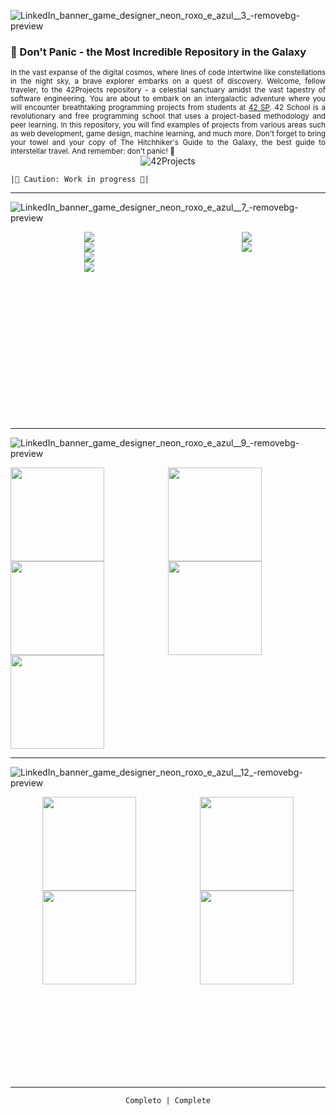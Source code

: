 ![LinkedIn_banner_game_designer_neon_roxo_e_azul__3_-removebg-preview](https://github.com/caoslourenco/42Projects/assets/18141491/a6bd5ba2-4371-4e55-8b7d-d7fb4569865a)

### 🌌 Don't Panic - the Most Incredible Repository in the Galaxy  

<div style="text-align: justify;">
  <small>
    In the vast expanse of the digital cosmos, where lines of code intertwine like constellations in the night sky, a brave explorer embarks on a quest of discovery. Welcome, fellow traveler, to the 42Projects repository - a celestial sanctuary amidst the vast tapestry of software engineering. You are about to embark on an intergalactic adventure where you will encounter breathtaking programming projects from students at <a href="https://www.42sp.org.br/">42 SP</a>. 42 School is a revolutionary and free programming school that uses a project-based methodology and peer learning. In this repository, you will find examples of projects from various areas such as web development, game design, machine learning, and much more. Don't forget to bring your towel and your copy of The Hitchhiker's Guide to the Galaxy, the best guide to interstellar travel. And remember: don't panic! 🚀
  </small>
</div>

<div align="center">
  <img src="https://user-images.githubusercontent.com/18141491/211854913-bf188958-765a-4e3f-a371-8b50d4f60357.png" alt="42Projects">
</div>


</div>

``|🚨 Caution: Work in progress 🚨| ``

***
![LinkedIn_banner_game_designer_neon_roxo_e_azul__7_-removebg-preview](https://github.com/caoslourenco/42Projects/assets/18141491/89c7a641-7f32-4f5a-8cca-337f4eda38ff)

<div align="center">
  <div style="display: grid; grid-template-columns: 1fr 1fr; grid-template-rows: repeat(2, 150px); margin: 0 auto;">
      <div style="display: flex; flex-direction: column; align-items: center;">
          <a href="https://github.com/CamillaLourenco/Libft">
              <img src="https://user-images.githubusercontent.com/18141491/213202373-98082fd7-6345-4cb7-8d93-62edeef9f4f3.png" class="img-small">
          </a>
          <a href="https://github.com/CamillaLourenco/Gnl">
              <img src="https://user-images.githubusercontent.com/18141491/212504039-c9b3a020-2fb2-4b69-ade1-06824e849583.png" class="img-small">
          </a>
          <a href="https://github.com/CamillaLourenco/Ft_printf">
              <img src="https://user-images.githubusercontent.com/18141491/212504189-56fcbae1-1c65-4f30-abf7-da0f0e9cd081.png" class="img-small">
          </a>
                  <a href="https://github.com/CamillaLourenco/BornToBeRoot">
              <img src="https://user-images.githubusercontent.com/18141491/212504264-b05aba78-5907-4082-afd6-38e5359895f6.png" class="img-small">
          </a>
      </div>
      <div style="display: flex; flex-direction: column; align-items: center;">
          <a href="https://github.com/CamillaLourenco/Fractol">
              <img src="https://user-images.githubusercontent.com/18141491/212504341-1ab0247c-b097-4e6d-8dfd-f11c40447b62.png" class="img-small">
          </a>
          <a href="https://github.com/CamillaLourenco/Pipex">
              <img src="https://user-images.githubusercontent.com/18141491/212504370-03c9f065-dc90-4b55-9605-d8f73f4b3720.png" class="img-small">
          </a>
      </div>
  </div>
</div>


  
***
![LinkedIn_banner_game_designer_neon_roxo_e_azul__9_-removebg-preview](https://github.com/caoslourenco/42Projects/assets/18141491/c0495e54-5bee-405c-8002-2b8d05058657)

<div style="display: grid; grid-template-columns: repeat(2, 1fr); grid-template-rows: repeat(3, 150px);">
    <a href="https://github.com/CamillaLourenco/Push_swap">
        <img src="https://user-images.githubusercontent.com/18141491/213192271-8ef6cde7-4b00-4f05-aebc-24316cdfac62.png"  style="width:150px; height:150px;">
    </a>
    <a href="https://github.com/caoslourenco/Minishell">
        <img src="https://github.com/caoslourenco/42Projects/assets/18141491/3eb4f909-e09e-4881-bfca-37f88a29cd8f" style="width:150px; height:150px; style="width:50px; height:50px;">
    </a>
    <a href="https://github.com/caoslourenco/Philosophers42">
        <img src="https://github.com/caoslourenco/42Projects/assets/18141491/0cf16450-fe54-454b-83b2-aa991f3b92ae"  style="width:150px; height:150px; style="width:50px; height:50px; style="width:50px; height:50px;">
    </a>
    <a href="https://github.com/caoslourenco/Net_practice42">
        <img src="https://github.com/caoslourenco/42Projects/assets/18141491/1f47eda0-406f-4b0f-b65c-b800f7a60125"  style="width:150px; height:150px;">
    </a>
    <a href="https://github.com/caoslourenco/Cub3d42">
        <img src="https://user-images.githubusercontent.com/18141491/213192693-f77b0f34-bd80-46cd-9f3d-6ebc21efd16d.png"  style="width:150px; height:150px;">
    </a>
</div>

***

![LinkedIn_banner_game_designer_neon_roxo_e_azul__12_-removebg-preview](https://github.com/caoslourenco/42Projects/assets/18141491/5af393c5-6e9b-45af-8683-d4eddcc8ba7f)


<div align="center">
<div style="display: grid; grid-template-columns: repeat(2, 1fr); grid-template-rows: repeat(3, 150px); justify-content: center; align-items: center; text-align: center;">
    <a href="https://github.com/caoslourenco/Cpp42">
        <img src="https://user-images.githubusercontent.com/18141491/213196688-ef2831ad-d50d-4107-8ab2-69987468e460.png" style="width:150px; height:150px;">
    </a>
    <a href="https://github.com/caoslourenco/Inception42">
        <img src="https://user-images.githubusercontent.com/18141491/213196884-8813aa1a-7c4e-4ad6-b770-1e707d854e5c.png"  style="width:150px; height:150px;">
    </a>
    <a href="https://github.com/caoslourenco/Webserv42">
        <img src="https://user-images.githubusercontent.com/18141491/213196935-100a4ecd-109c-4405-a431-c8632ec8e544.png"  style="width:150px; height:150px;">
    </a>
    <a href="https://github.com/caoslourenco/Transcendence42">
        <img src="https://user-images.githubusercontent.com/18141491/213197064-bd602313-f363-432d-8852-c552d6db0a48.png"  style="width:150px; height:150px;">
    </a>
</div>


-----------------------
<p align="center">

``Completo | Complete``

